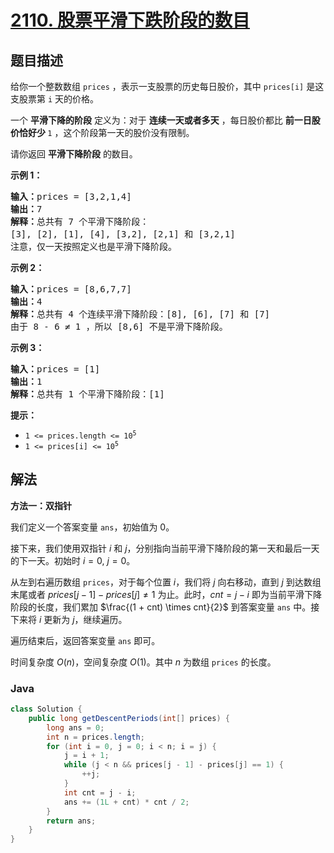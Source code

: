 # [2110. 股票平滑下跌阶段的数目](https://leetcode.cn/problems/number-of-smooth-descent-periods-of-a-stock)

## 题目描述

<p>给你一个整数数组&nbsp;<code>prices</code>&nbsp;，表示一支股票的历史每日股价，其中&nbsp;<code>prices[i]</code>&nbsp;是这支股票第&nbsp;<code>i</code>&nbsp;天的价格。</p>

<p>一个 <strong>平滑下降的阶段</strong>&nbsp;定义为：对于&nbsp;<strong>连续一天或者多天</strong>&nbsp;，每日股价都比 <strong>前一日股价恰好少 </strong><code>1</code>&nbsp;，这个阶段第一天的股价没有限制。</p>

<p>请你返回 <strong>平滑下降阶段</strong>&nbsp;的数目。</p>

<p><strong>示例 1：</strong></p>

<pre><b>输入：</b>prices = [3,2,1,4]
<b>输出：</b>7
<b>解释：</b>总共有 7 个平滑下降阶段：
[3], [2], [1], [4], [3,2], [2,1] 和 [3,2,1]
注意，仅一天按照定义也是平滑下降阶段。
</pre>

<p><strong>示例 2：</strong></p>

<pre><b>输入：</b>prices = [8,6,7,7]
<b>输出：</b>4
<b>解释：</b>总共有 4 个连续平滑下降阶段：[8], [6], [7] 和 [7]
由于 8 - 6 ≠ 1 ，所以 [8,6] 不是平滑下降阶段。
</pre>

<p><strong>示例 3：</strong></p>

<pre><b>输入：</b>prices = [1]
<b>输出：</b>1
<b>解释：</b>总共有 1 个平滑下降阶段：[1]
</pre>

<p><strong>提示：</strong></p>

<ul>
	<li><code>1 &lt;= prices.length &lt;= 10<sup>5</sup></code></li>
	<li><code>1 &lt;= prices[i] &lt;= 10<sup>5</sup></code></li>
</ul>

## 解法

**方法一：双指针**

我们定义一个答案变量 `ans`，初始值为 $0$。

接下来，我们使用双指针 $i$ 和 $j$，分别指向当前平滑下降阶段的第一天和最后一天的下一天。初始时 $i = 0$, $j = 0$。

从左到右遍历数组 `prices`，对于每个位置 $i$，我们将 $j$ 向右移动，直到 $j$ 到达数组末尾或者 $prices[j - 1] - prices[j] \neq 1$ 为止。此时，$cnt = j - i$ 即为当前平滑下降阶段的长度，我们累加 $\frac{(1 + cnt) \times cnt}{2}$ 到答案变量 `ans` 中。接下来将 $i$ 更新为 $j$，继续遍历。

遍历结束后，返回答案变量 `ans` 即可。

时间复杂度 $O(n)$，空间复杂度 $O(1)$。其中 $n$ 为数组 `prices` 的长度。

### **Java**

```java
class Solution {
    public long getDescentPeriods(int[] prices) {
        long ans = 0;
        int n = prices.length;
        for (int i = 0, j = 0; i < n; i = j) {
            j = i + 1;
            while (j < n && prices[j - 1] - prices[j] == 1) {
                ++j;
            }
            int cnt = j - i;
            ans += (1L + cnt) * cnt / 2;
        }
        return ans;
    }
}
```
